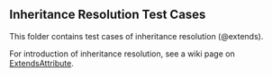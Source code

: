 Inheritance Resolution Test Cases
-------------------------------
This folder contains test cases of inheritance
resolution (@extends).

For introduction of inheritance resolution,
see a wiki page on [ExtendsAttribute](https://github.com/tatemura/congenio/wiki/ExtendsAttribute).